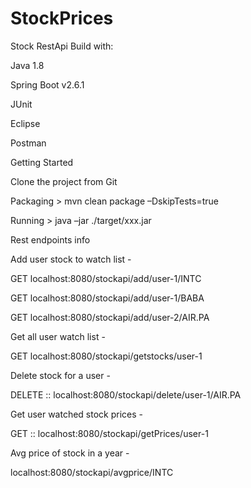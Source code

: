 # StockPrices
Stock RestApi 
Build with: 

 Java 1.8 


Spring Boot v2.6.1 

JUnit 

Eclipse 

Postman 

Getting Started 

Clone the project from Git 

Packaging > mvn clean package –DskipTests=true  

Running > java –jar  ./target/xxx.jar 

Rest endpoints info 

Add user stock to  watch list -  

GET 	localhost:8080/stockapi/add/user-1/INTC 

GET	localhost:8080/stockapi/add/user-1/BABA 

GET	localhost:8080/stockapi/add/user-2/AIR.PA 

Get all user watch list -   

GET 	localhost:8080/stockapi/getstocks/user-1 

Delete stock for a user -  

DELETE  ::   localhost:8080/stockapi/delete/user-1/AIR.PA 

Get user watched stock prices -  

GET   :: localhost:8080/stockapi/getPrices/user-1 

Avg price of stock in a year - 

localhost:8080/stockapi/avgprice/INTC 

 

 

	 

	 

 

 

 

 

 

 
